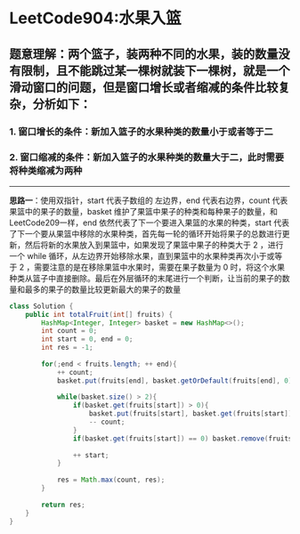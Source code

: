 # LeetCode904:水果入篮

## 题意理解：两个篮子，装两种不同的水果，装的数量没有限制，且不能跳过某一棵树就装下一棵树，就是一个滑动窗口的问题，但是窗口增长或者缩减的条件比较复杂，分析如下：

### 1. 窗口增长的条件：新加入篮子的水果种类的数量小于或者等于二

### 2. 窗口缩减的条件：新加入篮子的水果种类的数量大于二，此时需要将种类缩减为两种

---

**思路一**：使用双指针，start 代表子数组的 左边界，end 代表右边界，count 代表果篮中的果子的数量，basket 维护了果篮中果子的种类和每种果子的数量，和LeetCode209一样，end 依然代表了下一个要进入果篮的水果的种类，start 代表了下一个要从果篮中移除的水果种类，首先每一轮的循环开始将果子的总数进行更新，然后将新的水果放入到果篮中，如果发现了果篮中果子的种类大于 2 ，进行 一个 while 循环，从左边界开始移除水果，直到果篮中的水果种类再次小于或等于 2 ，需要注意的是在移除果篮中水果时，需要在果子数量为 0 时，将这个水果种类从篮子中直接删除。最后在外层循环的末尾进行一个判断，让当前的果子的数量和最多的果子的数量比较更新最大的果子的数量

```java
class Solution {
    public int totalFruit(int[] fruits) {
        HashMap<Integer, Integer> basket = new HashMap<>();
        int count = 0;
        int start = 0, end = 0;
        int res = -1;
    
        for(;end < fruits.length; ++ end){
            ++ count;
            basket.put(fruits[end], basket.getOrDefault(fruits[end], 0) + 1);
            
            while(basket.size() > 2){
                if(basket.get(fruits[start]) > 0){
                    basket.put(fruits[start], basket.get(fruits[start]) - 1);
                    -- count;
                }
                if(basket.get(fruits[start]) == 0) basket.remove(fruits[start]);
                
                ++ start;
            }
            
            res = Math.max(count, res);
        }
        
        return res;
    }
}
```
